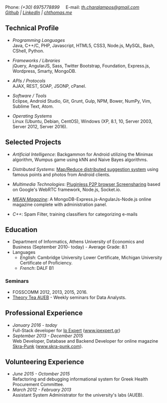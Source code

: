 Phone:&nbsp;_(+30) 6975778899_ &nbsp;&nbsp;&nbsp; E-mail:&nbsp;_[th.charalampos@gmail.com](mailto:th.charalampos@gmail.com)_   
_[Github](https://github.com/Recvi)  |  [LinkedIn](https://www.linkedin.com/in/charalampos-thomas-71615512b/) | [chthomas.me](http://chthomas.me)_

## Technical Profile
* _Programming Languages_   
Java, C++/C, PHP, Javascript, HTML5, CSS3, Node.js, MySQL, Bash, CShell, Python.

* _Frameworks / Libraries_   
jQuery, AngularJS, Sass, Twitter Bootstrap, Foundation, Express.js, Wordpress, Smarty, MongoDB.

* _APIs / Protocols_   
AJAX, REST, SOAP, JSONP, cPanel.

* _Software / Tools_   
Eclipse, Android Studio, Git, Grunt, Gulp, NPM, Bower, NumPy, Vim, Sublime Text, Atom.

* _Operating Systems_    
Linux (Ubuntu, Debian, CentOS), Windows (XP, 8.1, 10, Server 2003, Server 2012, Server 2016).

## Selected Projects
* _Artificial Intelligence_: Backgammon for Android utilizing the Minimax algorithm, Wumpus game using kNN and Naive Bayes algorithms.

* _Distributed Systems_: [Map/Reduce distributed suggestion system](https://github.com/SixsquareDSA/DistributedSystems) using  famous points and photos from Android clients.

* _Multimedia Technologies_: [Pluginless P2P browser Screensharing](https://github.com/Recvi/WebRTCScreenSharing) based on Google's WebRTC framework, Node.js, Socket.io.

* _[MEAN Magazine](http://paranoidsandroid.github.io/MEAN-magazine/)_: A MongoDB-Express.js-AngularJs-Node.js online magazine complete with administration panel.

* _C++_: Spam Filter, training classifiers for categorizing e-mails


## Education
* Department of Informatics, Athens University of Economics and Business (September 2010- today) - Average Grade: 8.1
* Languages
  * _English_: Cambridge University Lower Certificate, Michigan University Certificate of Proficiency.
  * _French_: DALF B1
  
### Seminars
* FOSSCOMM 2012, 2013, 2015, 2016.
* [Theory Tea AUEB](http://aiw.cs.aueb.gr/TheoryGroup/talks.html) - Weekly seminars for Data Analysts.

## Professional Experience
* _January 2016 - today_   
Full-Stack developer for [Ip Expert](http://www.ipexpert.gr/) (www.ipexpert.gr)
* _September 2013 - December 2015_   
Web Developer, Database and Backend Developer for online magazine [Skra-Punk](http://www.skra-punk.com) (www.skra-punk.com).

## Volunteering Experience
* _June 2015 - Octomber 2015_   
Refactoring and debugging informational system for Greek Health Procurement Committee.
* _March 2012 - February 2013_   
Assistant System Administrator for the university's labs (AUEB).

